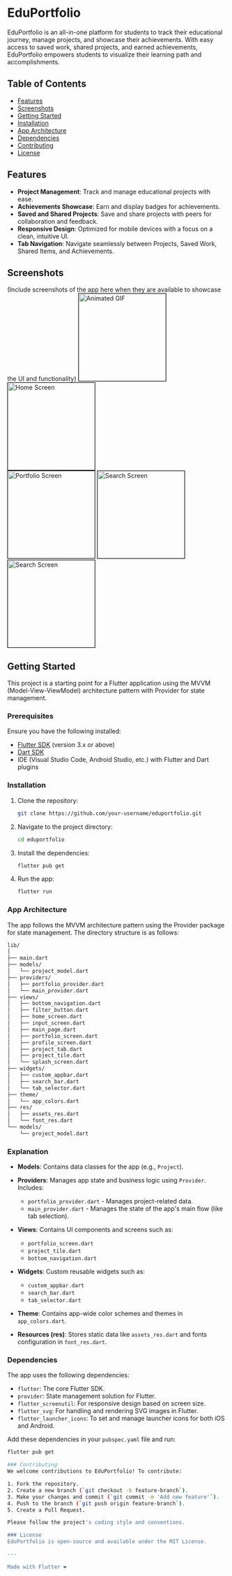 # EduPortfolio

EduPortfolio is an all-in-one platform for students to track their educational journey, manage projects, and showcase their achievements. With easy access to saved work, shared projects, and earned achievements, EduPortfolio empowers students to visualize their learning path and accomplishments.

## Table of Contents
- [Features](#features)
- [Screenshots](#screenshots)
- [Getting Started](#getting-started)
- [Installation](#installation)
- [App Architecture](#app-architecture)
- [Dependencies](#dependencies)
- [Contributing](#contributing)
- [License](#license)

## Features
- **Project Management**: Track and manage educational projects with ease.
- **Achievements Showcase**: Earn and display badges for achievements.
- **Saved and Shared Projects**: Save and share projects with peers for collaboration and feedback.
- **Responsive Design**: Optimized for mobile devices with a focus on a clean, intuitive UI.
- **Tab Navigation**: Navigate seamlessly between Projects, Saved Work, Shared Items, and Achievements.

## Screenshots
(Include screenshots of the app here when they are available to showcase the UI and functionality)
<img src="/screenshots/01.gif" alt="Animated GIF" width="200" style="border: 1px solid #000"/> <img src="/screenshots/1.jpg" alt="Home Screen" width="200" style="border: 1px solid #000"/>  
<img src="/screenshots/2.jpg" alt="Portfolio Screen" width="200" style="border: 1px solid #000"/> <img src="/screenshots/3.jpg" alt="Search Screen" width="200" style="border: 1px solid #000"/>  
<img src="/screenshots/4.jpg" alt="Search Screen" width="200" style="border: 1px solid #000"/>

## Getting Started
This project is a starting point for a Flutter application using the MVVM (Model-View-ViewModel) architecture pattern with Provider for state management.

### Prerequisites
Ensure you have the following installed:
- [Flutter SDK](https://docs.flutter.dev/get-started/install) (version 3.x or above)
- [Dart SDK](https://dart.dev/get-dart)
- IDE (Visual Studio Code, Android Studio, etc.) with Flutter and Dart plugins

### Installation
1. Clone the repository:
   ```bash
   git clone https://github.com/your-username/eduportfolio.git

2. Navigate to the project directory:
   ```bash
   cd eduportfolio

3. Install the dependencies:
   ```bash
   flutter pub get
4. Run the app:
   ```bash 
   flutter run

### App Architecture

The app follows the MVVM architecture pattern using the Provider package for state management. The directory structure is as follows:
```bash 
lib/
│
├── main.dart
├── models/
│   └── project_model.dart
├── providers/
│   ├── portfolio_provider.dart
│   └── main_provider.dart
├── views/
│   ├── bottom_navigation.dart
│   ├── filter_button.dart
│   ├── home_screen.dart
│   ├── input_screen.dart
│   ├── main_page.dart
│   ├── portfolio_screen.dart
│   ├── profile_screen.dart
│   ├── project_tab.dart
│   ├── project_tile.dart
│   └── splash_screen.dart
├── widgets/
│   ├── custom_appbar.dart
│   ├── search_bar.dart
│   └── tab_selector.dart
├── theme/
│   └── app_colors.dart
├── res/
│   ├── assets_res.dart
│   └── font_res.dart
└── models/
    └── project_model.dart

```

### Explanation

- **Models**: Contains data classes for the app (e.g., `Project`).

- **Providers**: Manages app state and business logic using `Provider`. Includes:
   - `portfolio_provider.dart` - Manages project-related data.
   - `main_provider.dart` - Manages the state of the app's main flow (like tab selection).

- **Views**: Contains UI components and screens such as:
   - `portfolio_screen.dart`
   - `project_tile.dart`
   - `bottom_navigation.dart`

- **Widgets**: Custom reusable widgets such as:
   - `custom_appbar.dart`
   - `search_bar.dart`
   - `tab_selector.dart`

- **Theme**: Contains app-wide color schemes and themes in `app_colors.dart`.

- **Resources (res)**: Stores static data like `assets_res.dart` and fonts configuration in `font_res.dart`.

### Dependencies

The app uses the following dependencies:

- `flutter`: The core Flutter SDK.
- `provider`: State management solution for Flutter.
- `flutter_screenutil`: For responsive design based on screen size.
- `flutter_svg`: For handling and rendering SVG images in Flutter.
- `flutter_launcher_icons`: To set and manage launcher icons for both iOS and Android.

Add these dependencies in your `pubspec.yaml` file and run:

```bash
flutter pub get

### Contributing
We welcome contributions to EduPortfolio! To contribute:

1. Fork the repository.
2. Create a new branch (`git checkout -b feature-branch`).
3. Make your changes and commit (`git commit -m 'Add new feature'`).
4. Push to the branch (`git push origin feature-branch`).
5. Create a Pull Request.

Please follow the project's coding style and conventions.

### License
EduPortfolio is open-source and available under the MIT License.

---

Made with Flutter ❤️
